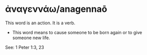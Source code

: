 # ἀναγεννάω/anagennaō
This word is an action. It is a verb.
* This word means to cause someone to be born again or to give someone new life.

See: 1 Peter 1:3, 23
